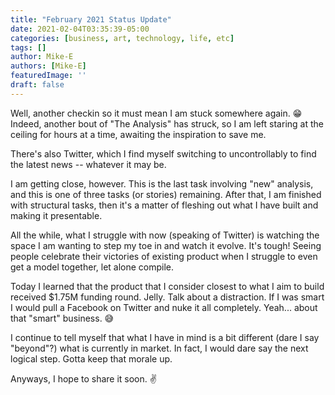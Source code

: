 ```yaml
---
title: "February 2021 Status Update"
date: 2021-02-04T03:35:39-05:00
categories: [business, art, technology, life, etc]
tags: []
author: Mike-E
authors: [Mike-E]
featuredImage: ''
draft: false
---
```


Well, another checkin so it must mean I am stuck somewhere again. 😁  Indeed, another bout of "The Analysis" has struck, so I am left staring at the ceiling for hours at a time, awaiting the inspiration to save me.

There's also Twitter, which I find myself switching to uncontrollably to find the latest news -- whatever it may be.

I am getting close, however.  This is the last task involving "new" analysis, and this is one of three tasks (or stories) remaining.  After that, I am finished with structural tasks, then it's a matter of fleshing out what I have built and making it presentable.

All the while, what I struggle with now (speaking of Twitter) is watching the space I am wanting to step my toe in and watch it evolve.  It's tough!  Seeing people celebrate their victories of existing product when I struggle to even get a model together, let alone compile.

Today I learned that the product that I consider closest to what I aim to build received $1.75M funding round.  Jelly.  Talk about a distraction.  If I was smart I would pull a Facebook on Twitter and nuke it all completely.  Yeah... about that "smart" business. 😅

I continue to tell myself that what I have in mind is a bit different (dare I say "beyond"?) what is currently in market.  In fact, I would dare say the next logical step.  Gotta keep that morale up. 

Anyways, I hope to share it soon. ✌